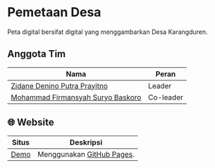 # Pemetaan Desa
Peta digital bersifat digital yang menggambarkan Desa Karangduren.

## Anggota Tim
| Nama                                                               | Peran              |
| ------------------------------------------------------------------ | ------------------ |
| [Zidane Denino Putra Prayitno](https://github.com/Denino04)        | Leader             |
| [Mohammad Firmansyah Suryo Baskoro](https://github.com/Firmeteran) | Co-leader          |

## 🌐 Website
| Situs                                                               | Deskripsi                                                          |
| ------------------------------------------------------------------  | ------------------------------------------------------------------ |
| [Demo](https://kkn-ad-82-075-jelajahkebon.github.io/Pemetaan-Desa/) | Menggunakan [GitHub Pages](https://pages.github.com/).             |
